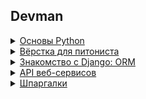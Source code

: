 ## Devman

<details>
    <summary><a href="#Основы-Python">Основы Python</a></summary>

- [Раскрутите планету](./devman_lessons/earth_rotation/)

- [Готовим речь](./devman_lessons/Preparing_speech/)

- [Рассылаем имейлы](./devman_lessons/send_email/)

- [Нарезаем аватарки](./devman_lessons/image_editing/)

- [Считаем секунды в Telegram](./devman_lessons/telegram_bot/)

- [Создаём человеков](./devman_lessons/create_humans/)

- [Оцениваем пароли](./devman_lessons/password_evaluation/)

- [Ищем где выпить кофе](./devman_lessons/cafe_search/)

</details>

<details>
    <summary><a href="#Вёрстка-для-питониста">Вёрстка для питониста</a></summary>

- [Продаём элитное вино](./devman_lessons/elite_vine_sell/)

- [Оживляем блог на Django](./devman_lessons/blog-backend/)

- [Парсим онлайн-библиотеку](./devman_lessons/online_library_parsing/)

- [Верстаем онлайн-библиотеку](./devman_lessons/online_library/)

</details>

<details>
    <summary><a href="#Знакомство-с-Django:-ORM">Знакомство с Django: ORM</a></summary>

- [Пишем пульт охраны банка](./devman_lessons/security_console/)

- [Разворачиваем сайт локально]()

- [Взламываем электронный дневник](./devman_lessons/diary_hack/)

- [Коллекционируем покемонов в БД](./devman_lessons/catch_pokemon/)

- [Пишем сайт для риелторов](./devman_lessons/real_estate_agency/)

- [Оптимизируем сайт](./devman_lessons/sensive-blog/)

</details>

<details>
    <summary><a href="#API-веб-сервисов">API веб-сервисов</a></summary>

- [Получите погоду из терминала](./devman_lessons/get_weather_from_terminal/)

- [Посчитайте клики по ссылкам](./devman_lessons/link_click_count/)

- [Загрузите в Telegram фотографии космоса](./devman_lessons/download_photos_in_telegram/)

- [Прикиньте будущую зарплату](./devman_lessons/estimate_future_salary/)

- [Публикуйте комиксы во Вконтакте](./devman_lessons/vk_comics/)

</details>

<details>
    <summary><a href="#Шпаргалки">Шпаргалки</a></summary>

[python install](./reminder/helper.md)

[SQL](./SQL/navigation.md)

</details>